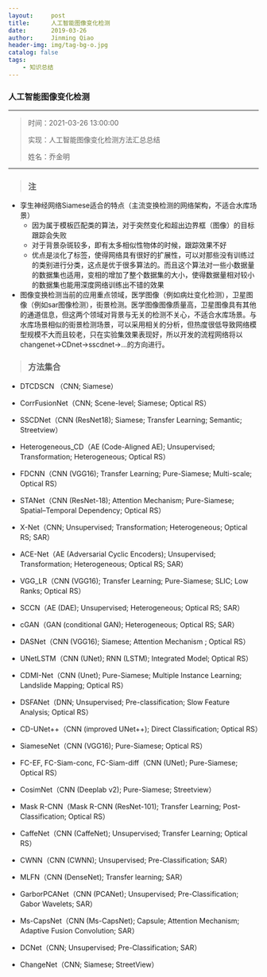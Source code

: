 ```yaml
---
layout:     post
title:      人工智能图像变化检测
date:       2019-03-26
author:     Jinming Qiao
header-img: img/tag-bg-o.jpg
catalog: false
tags:
    - 知识总结
---
```

### 人工智能图像变化检测

---

> 时间：2021-03-26 13:00:00
>
> 实现：人工智能图像变化检测方法汇总总结
>
> 姓名：乔金明

---



> ### 注

- 孪生神经网络Siamese适合的特点（主流变换检测的网络架构，不适合水库场景）
  - 因为属于模板匹配类的算法，对于突然变化和超出边界框（图像）的目标跟踪会失败
  - 对于背景杂斑较多，即有太多相似性物体的时候，跟踪效果不好
  - 优点是淡化了标签，使得网络具有很好的扩展性，可以对那些没有训练过的类别进行分类，这点是优于很多算法的。而且这个算法对一些小数据量的数据集也适用，变相的增加了整个数据集的大小，使得数据量相对较小的数据集也能用深度网络训练出不错的效果
- 图像变换检测当前的应用重点领域，医学图像（例如病灶变化检测），卫星图像（例如sar图像检测），街景检测。医学图像图像质量高，卫星图像具有其他的通道信息，但这两个领域对背景与无关的检测不关心，不适合水库场景。与水库场景相似的街景检测场景，可以采用相关的分析，但热度很低导致网络模型规模不大而且较老，只在实验集效果表现好，所以开发的流程网络将以changenet->CDnet->sscdnet->...的方向进行。



> ### 方法集合

- DTCDSCN （CNN; Siamese）

- CorrFusionNet（CNN; Scene-level; Siamese; Optical RS）

- SSCDNet（CNN (ResNet18); Siamese; Transfer Learning; Semantic; Streetview）

- Heterogeneous_CD（AE (Code-Aligned AE); Unsupervised; Transformation; Heterogeneous; Optical RS）

- FDCNN（CNN (VGG16); Transfer Learning; Pure-Siamese; Multi-scale; Optical RS）

- STANet（CNN (ResNet-18); Attention Mechanism; Pure-Siamese; Spatial–Temporal Dependency; Optical RS）

- X-Net（CNN; Unsupervised; Transformation; Heterogeneous; Optical RS; SAR）

- ACE-Net（AE (Adversarial Cyclic Encoders); Unsupervised; Transformation; Heterogeneous; Optical RS; SAR）

- VGG_LR（CNN (VGG16); Transfer Learning; Pure-Siamese; SLIC; Low Ranks; Optical RS）

- SCCN（AE (DAE); Unsupervised; Heterogeneous; Optical RS; SAR）

- cGAN（GAN (conditional GAN); Heterogeneous; Optical RS; SAR）

- DASNet（CNN (VGG16); Siamese; Attention Mechanism ; Optical RS）

- UNetLSTM（CNN (UNet); RNN (LSTM); Integrated Model; Optical RS）

- CDMI-Net（CNN (Unet); Pure-Siamese; Multiple Instance Learning; Landslide Mapping; Optical RS）

- DSFANet（DNN; Unsupervised; Pre-classification; Slow Feature Analysis; Optical RS）

- CD-UNet++（CNN (improved UNet++); Direct Classification; Optical RS）

- SiameseNet（CNN (VGG16); Pure-Siamese; Optical RS）

- FC-EF, FC-Siam-conc, FC-Siam-diff（CNN (UNet); Pure-Siamese; Optical RS）

- CosimNet（CNN (Deeplab v2); Pure-Siamese; Streetview）

- Mask R-CNN（Mask R-CNN (ResNet-101); Transfer Learning; Post-Classification; Optical RS）

- CaffeNet（CNN (CaffeNet); Unsupervised; Transfer Learning; Optical RS）

- CWNN（CNN (CWNN); Unsupervised; Pre-Classification; SAR）

- MLFN（CNN (DenseNet); Transfer learning; SAR）

- GarborPCANet（CNN (PCANet); Unsupervised; Pre-Classification; Gabor Wavelets; SAR）

- Ms-CapsNet（CNN (Ms-CapsNet); Capsule; Attention Mechanism; Adaptive Fusion Convolution; SAR）

- DCNet（CNN; Unsupervised; Pre-Classification; SAR）

- ChangeNet（CNN; Siamese; StreetView）

